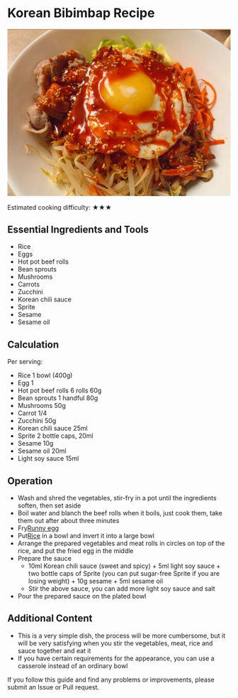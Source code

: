 # Korean Bibimbap Recipe

![Korean Bibimbap](./韩式拌饭.png)

Estimated cooking difficulty: ★★★

## Essential Ingredients and Tools

- Rice
- Eggs
- Hot pot beef rolls
- Bean sprouts
- Mushrooms
- Carrots
- Zucchini
- Korean chili sauce
- Sprite
- Sesame
- Sesame oil

## Calculation

Per serving:

- Rice 1 bowl (400g)
- Egg 1
- Hot pot beef rolls 6 rolls 60g
- Bean sprouts 1 handful 80g
- Mushrooms 50g
- Carrot 1/4
- Zucchini 50g
- Korean chili sauce 25ml
- Sprite 2 bottle caps, 20ml
- Sesame 10g
- Sesame oil 20ml
- Light soy sauce 15ml

## Operation

- Wash and shred the vegetables, stir-fry in a pot until the ingredients soften, then set aside
- Boil water and blanch the beef rolls when it boils, just cook them, take them out after about three minutes
- Fry[Runny egg](../../breakfast/溏心蛋.md)
- Put[Rice](../../staple/米饭/电饭煲蒸米饭.md) in a bowl and invert it into a large bowl
- Arrange the prepared vegetables and meat rolls in circles on top of the rice, and put the fried egg in the middle
- Prepare the sauce
  - 10ml Korean chili sauce (sweet and spicy) + 5ml light soy sauce + two bottle caps of Sprite (you can put sugar-free Sprite if you are losing weight) + 10g sesame + 5ml sesame oil
  - Stir the above sauce, you can add more light soy sauce and salt
- Pour the prepared sauce on the plated bowl

## Additional Content

- This is a very simple dish, the process will be more cumbersome, but it will be very satisfying when you stir the vegetables, meat, rice and sauce together and eat it
- If you have certain requirements for the appearance, you can use a casserole instead of an ordinary bowl

If you follow this guide and find any problems or improvements, please submit an Issue or Pull request.
